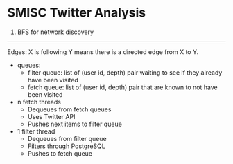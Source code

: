SMISC Twitter Analysis
======================

1. BFS for network discovery
----------------------------

Edges: X is following Y means there is a directed edge from X to Y. 

* queues:
    - filter queue: list of (user id, depth) pair waiting to see if they already have been visited
    - fetch queue: list of (user id, depth) pair that are known to not have been visited
* n fetch threads
    - Dequeues from fetch queues
    - Uses Twitter API
    - Pushes next items to filter queue
* 1 filter thread
    - Dequeues from filter queue
    - Filters through PostgreSQL
    - Pushes to fetch queue
